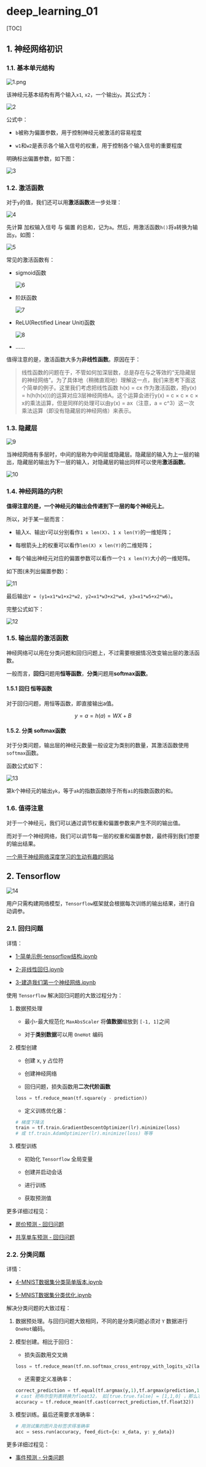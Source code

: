 # deep_learning_01

[TOC]

## 1. 神经网络初识

### 1.1. 基本单元结构

![1.png](img/1.png)

该神经元基本结构有两个输入`x1`, `x2`，一个输出`y`。其公式为：

![2](img/2.png)

公式中：

- `b`被称为偏置参数，用于控制神经元被激活的容易程度

- `w1`和`w2`是表示各个输入信号的权重，用于控制各个输入信号的重要程度

明确标出偏置参数，如下图：

![3](img/3.png)

### 1.2. 激活函数

对于`y`的值，我们还可以用**激活函数**进一步处理：

![4](img/4.png)

先计算 加权输入信号 与 偏置 的总和，记为`a`。然后，用激活函数`h()`将`a`转换为输出`y`。如图：

![5](img/5.png)

常见的激活函数有：

- sigmoid函数

    ![6](img/6.png)

- 阶跃函数

    ![7](img/7.png)

- ReLU(Rectified Linear Unit)函数

    ![8](img/8.png)

- ......

值得注意的是，激活函数大多为**非线性函数**。原因在于：

> 线性函数的问题在于，不管如何加深层数，总是存在与之等效的“无隐藏层的神经网络”。为了具体地（稍微直观地）理解这一点，我们来思考下面这个简单的例子。这里我们考虑把线性函数 h(x) = cx 作为激活函数，把y(x) = h(h(h(x)))的运算对应3层神经网络A。这个运算会进行y(x) = c × c × c × x的乘法运算，但是同样的处理可以由y(x) = ax（注意，a = c^3）这一次乘法运算（即没有隐藏层的神经网络）来表示。

### 1.3. 隐藏层

![9](img/9.png)

当神经网络有多层时，中间的层称为中间层或隐藏层。隐藏层的输入为上一层的输出，隐藏层的输出为下一层的输入，对隐藏层的输出同样可以使用**激活函数**。

![10](img/10.png)

### 1.4. 神经网路的内积

**值得注意的是，一个神经元的输出会传递到下一层的每个神经元上**。

所以，对于某一层而言：

- 输入`X`、输出`Y`可以分别看作`1 x len(X)`、`1 x len(Y)`的一维矩阵；

- 每根箭头上的权重可以看作`len(X) x len(Y)`的二维矩阵；

- 每个输出神经元对应的偏置参数可以看作一个`1 x len(Y)`大小的一维矩阵。

如下图(未列出偏置参数)：

![11](img/11.png)

最后输出`Y = (y1=x1*w1+x2*w2, y2=x1*w3+x2*w4, y3=x1*w5+x2*w6)`。

完整公式如下：

![12](img/12.png)

### 1.5. 输出层的激活函数

神经网络可以用在分类问题和回归问题上，不过需要根据情况改变输出层的激活函数。

一般而言，**回归**问题用**恒等函数**，**分类**问题用**softmax函数**。

#### 1.5.1 回归 恒等函数

对于回归问题，用恒等函数，即直接输出a值。

```math
y = a = h(a) = WX + B
```

#### 1.5.2. 分类 softmax函数

对于分类问题，输出层的神经元数量一般设定为类别的数量，其激活函数使用`softmax`函数。

函数公式如下：

![13](img/13.png)

第k个神经元的输出`yk`，等于`ak`的指数函数除于所有`ai`的指数函数的和。

### 1.6. 值得注意

对于一个神经元，我们可以通过调节权重和偏置参数来产生不同的输出值。

而对于一个神经网络，我们可以调节每一层的权重和偏置参数，最终得到我们想要的输出结果。

[一个用于神经网络深度学习的生动有趣的网站](http://playground.tensorflow.org/#activation=tanh&batchSize=10&dataset=xor&regDataset=reg-plane&learningRate=0.03&regularizationRate=0&noise=0&networkShape=1&seed=0.02796&showTestData=false&discretize=false&percTrainData=50&x=true&y=true&xTimesY=false&xSquared=true&ySquared=false&cosX=false&sinX=false&cosY=false&sinY=false&collectStats=false&problem=classification&initZero=false&hideText=false)

## 2. Tensorflow

![14](img/14.png)

用户只需构建网络模型，`Tensorflow`框架就会根据每次训练的输出结果，进行自动调参。

### 2.1. 回归问题

详情：

- [1-简单示例-tensorflow结构.ipynb](1-简单示例-tensorflow结构.ipynb)

- [2-非线性回归.ipynb](2-非线性回归.ipynb)

- [3-建造我们第一个神经网络.ipynb](3-建造我们第一个神经网络.ipynb)

使用 `Tensorflow` 解决回归问题的大致过程分为：

1. 数据预处理

    - 最小-最大规范化 `MaxAbsScaler` 将**值数据**缩放到 `[-1, 1]`之间

    - 对于**类别数据**可以用 `OneHot` 编码

2. 模型创建

    - 创建 x, y 占位符

    - 创建神经网络

    - 回归问题，损失函数用**二次代阶函数**

    ```py
    loss = tf.reduce_mean(tf.square(y - prediction))
    ```

    - 定义训练优化器：

    ```py
    # 梯度下降法
    train = tf.train.GradientDescentOptimizer(lr).minimize(loss)
    # 或 tf.train.AdamOptimizer(lr).minimize(loss) 等等
    ```

3. 模型训练

    - 初始化 `Tensorflow` 全局变量

    - 创建并启动会话

    - 进行训练

    - 获取预测值

更多详细过程见：

- [房价预测 - 回归问题](homework/homework1.ipynb)

- [共享单车预测 - 回归问题](homework/homework3.ipynb)

### 2.2. 分类问题

详情：

- [4-MNIST数据集分类简单版本.ipynb](4-MNIST数据集分类简单版本.ipynb)

- [5-MNIST数据集分类优化.ipynb](5-MNIST数据集分类优化.ipynb)

解决分类问题的大致过程：

1. 数据预处理。与回归问题大致相同，不同的是分类问题必须对 `Y` 数据进行 `OneHot`编码。

2. 模型创建。相比于回归：

    - 损失函数用交叉熵

    ```py
    loss = tf.reduce_mean(tf.nn.softmax_cross_entropy_with_logits_v2(labels = y, logits = prediction))
    ```

    - 还需要定义准确率：

    ```py
    correct_prediction = tf.equal(tf.argmax(y,1),tf.argmax(prediction,1)) # argmax 返回一维张量中最大值(one-hot编码后，每行只有0和1)的所以在位置
    # cast 把布尔型列表转换为float32， 如[true.true.false] = [1,1,0] ，那么准确率的值即为66.6%
    accuracy = tf.reduce_mean(tf.cast(correct_prediction,tf.float32))
    ```

3. 模型训练。最后还需要求准确率：

    ```py
    # 用测试集的图片及标签求得准确率
    acc = sess.run(accuracy, feed_dict={x: x_data, y: y_data})
    ```

更多详细过程见：

- [事件预测 - 分类问题](homework/homework2.ipynb)
